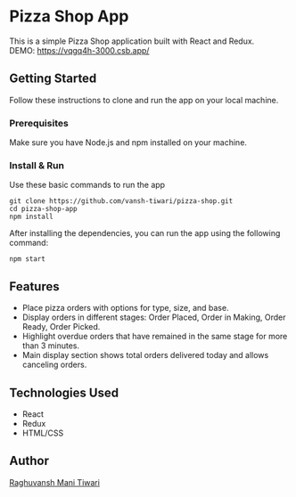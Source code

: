 # Pizza Shop App

This is a simple Pizza Shop application built with React and Redux. </br>
DEMO: https://vqgq4h-3000.csb.app/

## Getting Started

Follow these instructions to clone and run the app on your local machine.

### Prerequisites

Make sure you have Node.js and npm installed on your machine.

### Install & Run

Use these basic commands to run the app

```
git clone https://github.com/vansh-tiwari/pizza-shop.git
cd pizza-shop-app
npm install
```

After installing the dependencies, you can run the app using the following command:

```
npm start
```

## Features

- Place pizza orders with options for type, size, and base.
- Display orders in different stages: Order Placed, Order in Making, Order Ready, Order Picked.
- Highlight overdue orders that have remained in the same stage for more than 3 minutes.
- Main display section shows total orders delivered today and allows canceling orders.

## Technologies Used

- React
- Redux
- HTML/CSS

## Author

[Raghuvansh Mani Tiwari](https://github.com/vansh-tiwari)
